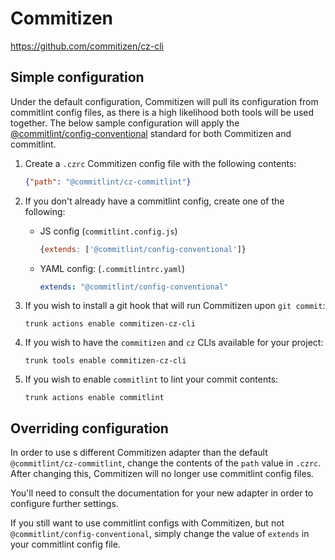 # Commitizen

https://github.com/commitizen/cz-cli

## Simple configuration

Under the default configuration, Commitizen will pull its configuration from commitlint config files, as there is a high likelihood both tools will be used together. The below sample configuration will apply the [@commitlint/config-conventional](https://github.com/conventional-changelog/commitlint/tree/master/@commitlint/config-conventional) standard for both Commitizen and commitlint.

1. Create a `.czrc` Commitizen config file with the following contents:

    ``` JSON
    {"path": "@commitlint/cz-commitlint"}
    ```

1. If you don't already have a commitlint config, create one of the following:
    - JS config (`commitlint.config.js`)

        ``` JavaScript
        {extends: ['@commitlint/config-conventional']}
        ```

    - YAML config: (`.commitlintrc.yaml`)

        ``` YAML
        extends: "@commitlint/config-conventional"
        ```

1. If you wish to install a git hook that will run Commitizen upon `git commit`:

    ``` Shell
    trunk actions enable commitizen-cz-cli
    ```

1. If you wish to have the `commitizen` and `cz` CLIs available for your project:

    ``` Shell
    trunk tools enable commitizen-cz-cli
    ```
1. If you wish to enable `commitlint` to lint your commit contents:

    ``` Shell
    trunk actions enable commitlint
    ```

## Overriding configuration

In order to use s different Commitizen adapter than the default `@commitlint/cz-commitlint`, change the contents of the `path` value in `.czrc`. After changing this, Commitizen will no longer use commitlint config files.

You'll need to consult the documentation for your new adapter in order to configure further settings.

If you still want to use commitlint configs with Commitizen, but not `@commitlint/config-conventional`, simply change the value of `extends` in your commitlint config file.
